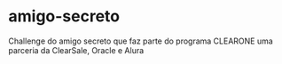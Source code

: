 # amigo-secreto
Challenge do amigo secreto que faz parte do programa CLEARONE uma parceria da ClearSale, Oracle e Alura
